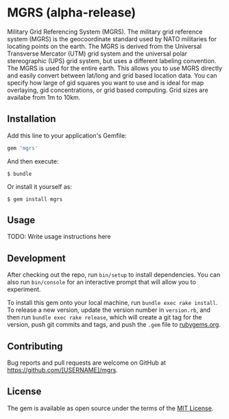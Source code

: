 # MGRS (alpha-release)

Military Grid Referencing System (MGRS). The military grid reference system (MGRS) is the geocoordinate standard used by NATO militaries for locating points on the earth. The MGRS is derived from the Universal Transverse Mercator (UTM) grid system and the universal polar stereographic (UPS) grid system, but uses a different labeling convention. The MGRS is used for the entire earth. This allows you to use MGRS directly and easily convert between lat/long and grid based location data. You can specify how large of gid squares you want to use and is ideal for map overlaying, gid concentrations, or grid based computing. Grid sizes are availabe from 1m to 10km.

## Installation

Add this line to your application's Gemfile:

```ruby
gem 'mgrs'
```

And then execute:

    $ bundle

Or install it yourself as:

    $ gem install mgrs

## Usage

TODO: Write usage instructions here

## Development

After checking out the repo, run `bin/setup` to install dependencies. You can also run `bin/console` for an interactive prompt that will allow you to experiment.

To install this gem onto your local machine, run `bundle exec rake install`. To release a new version, update the version number in `version.rb`, and then run `bundle exec rake release`, which will create a git tag for the version, push git commits and tags, and push the `.gem` file to [rubygems.org](https://rubygems.org).

## Contributing

Bug reports and pull requests are welcome on GitHub at https://github.com/[USERNAME]/mgrs.


## License

The gem is available as open source under the terms of the [MIT License](http://opensource.org/licenses/MIT).

